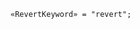 <!-- This file is generated automatically by infrastructure scripts. Please don't edit by hand. -->

```{ .ebnf .slang-ebnf #RevertKeyword }
«RevertKeyword» = "revert";
```
